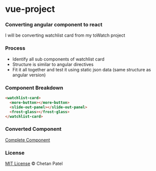 # vue-project
### Converting angular component to react
I will be converting watchlist card from my toWatch project

### Process
- Identify all sub components of watchlist card
- Structure is similar to angular directives
- Fit it all together and test it using static json data (same structure as angular version)

### Component Breakdown
```html
<watchlist-card>
  <more-button></more-button>
  <slide-out-panel></slide-out-panel>
  <frost-glass></frost-glass>      
</watchlist-card>
```

### Converted Component
[Complete Component](https://chetanpate1.github.io/vue-project/)

### License
[MIT License](https://github.com/ChetanPate1/vue-project/blob/master/LICENCE)
© Chetan Patel
